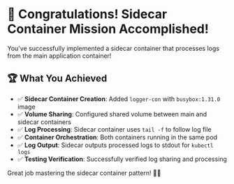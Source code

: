 # 🎉 Congratulations! Sidecar Container Mission Accomplished!

You've successfully implemented a sidecar container that processes logs from the main application container!

## 🏆 What You Achieved
- ✅ **Sidecar Container Creation**: Added `logger-con` with `busybox:1.31.0` image
- ✅ **Volume Sharing**: Configured shared volume between main and sidecar containers
- ✅ **Log Processing**: Sidecar container uses `tail -f` to follow log file
- ✅ **Container Orchestration**: Both containers running in the same pod
- ✅ **Log Output**: Sidecar outputs processed logs to stdout for `kubectl logs`
- ✅ **Testing Verification**: Successfully verified log sharing and processing

Great job mastering the sidecar container pattern! 🚀✨


